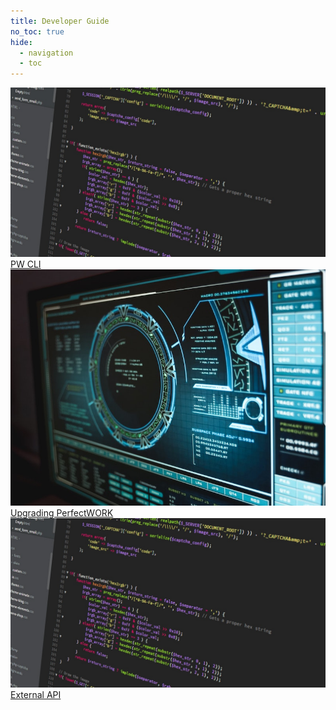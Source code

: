 ```yaml
---
title: Developer Guide
no_toc: true
hide:
  - navigation
  - toc
---
```



<!-- This example requires Tailwind CSS v2.0+ -->
<div class="relative bg-white overflow-hidden">
 <div class="p-5 grid grid-cols-1 sm:grid-cols-1 md:grid-cols-5 lg:grid-cols-5 xl:grid-cols-5 gap-5">
    <a href="01_pw_cli"  class="rounded overflow-hidden shadow-lg">
      <img class="w-full" src="assets/developer.jpg" alt="External API" >
      <div class="px-6 py-4">
        <div class="font-regular text-l mb-2">PW CLI</div>
      </div>
    </a>
    <a href="60_open_upgrade"  class="rounded overflow-hidden shadow-lg">
      <img class="w-full" src="assets/open_upgrade.jpg" alt="External API" >
      <div class="px-6 py-4">
        <div class="font-regular text-l mb-2">Upgrading PerfectWORK</div>
      </div>
    </a>
    <a href="90_external_api"  class="rounded overflow-hidden shadow-lg">
      <img class="w-full" src="assets/developer.jpg" alt="External API" >
      <div class="px-6 py-4">
        <div class="font-regular text-l mb-2">External API</div>
      </div>
    </a>
</div>
